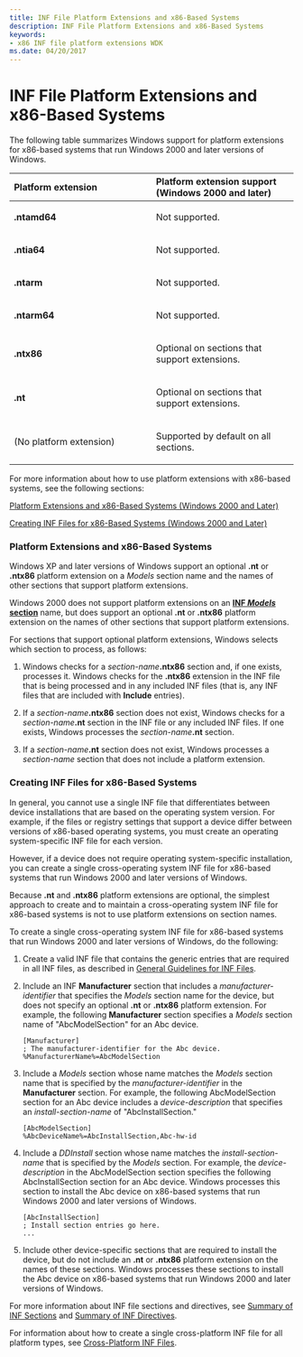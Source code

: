 ```yaml
---
title: INF File Platform Extensions and x86-Based Systems
description: INF File Platform Extensions and x86-Based Systems
keywords:
- x86 INF file platform extensions WDK
ms.date: 04/20/2017
---
```


# INF File Platform Extensions and x86-Based Systems


The following table summarizes Windows support for platform extensions for x86-based systems that run Windows 2000 and later versions of Windows.

<table>
<colgroup>
<col width="50%" />
<col width="50%" />
</colgroup>
<thead>
<tr class="header">
<th align="left">Platform extension</th>
<th align="left">Platform extension support (Windows 2000 and later)</th>
</tr>
</thead>
<tbody>
<tr class="odd">
<td align="left"><p><strong>.ntamd64</strong></p></td>
<td align="left"><p>Not supported.</p></td>
</tr>
<tr class="even">
<td align="left"><p><strong>.ntia64</strong></p></td>
<td align="left"><p>Not supported.</p></td>
</tr>
<tr class="odd">
<td align="left"><p><strong>.ntarm</strong></p></td>
<td align="left"><p>Not supported.</p></td>
</tr>
<tr class="even">
<td align="left"><p><strong>.ntarm64</strong></p></td>
<td align="left"><p>Not supported.</p></td>
</tr>
<tr class="odd">
<td align="left"><p><strong>.ntx86</strong></p></td>
<td align="left"><p>Optional on sections that support extensions.</p></td>
</tr>
<tr class="even">
<td align="left"><p><strong>.nt</strong></p></td>
<td align="left"><p>Optional on sections that support extensions.</p></td>
</tr>
<tr class="odd">
<td align="left"><p>(No platform extension)</p></td>
<td align="left"><p>Supported by default on all sections.</p></td>
</tr>
</tbody>
</table>

 

For more information about how to use platform extensions with x86-based systems, see the following sections:

[Platform Extensions and x86-Based Systems (Windows 2000 and Later)](#platform-extensions-and-x86-based-systems--windows-2000-and-later-)

[Creating INF Files for x86-Based Systems (Windows 2000 and Later)](#creating-inf-files-for-x86-based-systems--windows-2000-and-later-)

### <a href="" id="platform-extensions-and-x86-based-systems--windows-2000-and-later-"></a> Platform Extensions and x86-Based Systems

Windows XP and later versions of Windows support an optional **.nt** or **.ntx86** platform extension on a *Models* section name and the names of other sections that support platform extensions.

Windows 2000 does not support platform extensions on an [**INF *Models* section**](inf-models-section.md) name, but does support an optional **.nt** or **.ntx86** platform extension on the names of other sections that support platform extensions.

For sections that support optional platform extensions, Windows selects which section to process, as follows:

1. Windows checks for a <em>section-name</em>**.ntx86** section and, if one exists, processes it. Windows checks for the **.ntx86** extension in the INF file that is being processed and in any included INF files (that is, any INF files that are included with **Include** entries).

2. If a <em>section-name</em>**.ntx86** section does not exist, Windows checks for a <em>section-name</em>**.nt** section in the INF file or any included INF files. If one exists, Windows processes the <em>section-name</em>**.nt** section.

3. If a <em>section-name</em>**.nt** section does not exist, Windows processes a *section-name* section that does not include a platform extension.

### <a href="" id="creating-inf-files-for-x86-based-systems--windows-2000-and-later-"></a> Creating INF Files for x86-Based Systems

In general, you cannot use a single INF file that differentiates between device installations that are based on the operating system version. For example, if the files or registry settings that support a device differ between versions of x86-based operating systems, you must create an operating system-specific INF file for each version.

However, if a device does not require operating system-specific installation, you can create a single cross-operating system INF file for x86-based systems that run Windows 2000 and later versions of Windows.

Because **.nt** and **.ntx86** platform extensions are optional, the simplest approach to create and to maintain a cross-operating system INF file for x86-based systems is not to use platform extensions on section names.

To create a single cross-operating system INF file for x86-based systems that run Windows 2000 and later versions of Windows, do the following:

1.  Create a valid INF file that contains the generic entries that are required in all INF files, as described in [General Guidelines for INF Files](general-guidelines-for-inf-files.md).

2.  Include an INF **Manufacturer** section that includes a *manufacturer-identifier* that specifies the *Models* section name for the device, but does not specify an optional **.nt** or **.ntx86** platform extension. For example, the following **Manufacturer** section specifies a *Models* section name of "AbcModelSection" for an Abc device.

    ```inf
    [Manufacturer]
    ; The manufacturer-identifier for the Abc device.
    %ManufacturerName%=AbcModelSection
    ```

3.  Include a *Models* section whose name matches the *Models* section name that is specified by the *manufacturer-identifier* in the **Manufacturer** section. For example, the following AbcModelSection section for an Abc device includes a *device-description* that specifies an *install-section-name* of "AbcInstallSection."

    ```inf
    [AbcModelSection]
    %AbcDeviceName%=AbcInstallSection,Abc-hw-id
    ```

4.  Include a *DDInstall* section whose name matches the *install-section-name* that is specified by the *Models* section. For example, the *device-description* in the AbcModelSection section specifies the following AbcInstallSection section for an Abc device. Windows processes this section to install the Abc device on x86-based systems that run Windows 2000 and later versions of Windows.

    ```inf
    [AbcInstallSection]
    ; Install section entries go here.
    ...
    ```

5.  Include other device-specific sections that are required to install the device, but do not include an **.nt** or **.ntx86** platform extension on the names of these sections. Windows processes these sections to install the Abc device on x86-based systems that run Windows 2000 and later versions of Windows.

For more information about INF file sections and directives, see [Summary of INF Sections](summary-of-inf-sections.md) and [Summary of INF Directives](summary-of-inf-directives.md).

For information about how to create a single cross-platform INF file for all platform types, see [Cross-Platform INF Files](cross-platform-inf-files.md).

 

 





